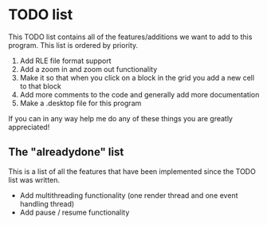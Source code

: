# TODO list
This TODO list contains all of the features/additions we want to add to this program. This list is ordered by priority.

1. Add RLE file format support
2. Add a zoom in and zoom out functionality
3. Make it so that when you click on a block in the grid you add a new cell to that block
4. Add more comments to the code and generally add more documentation
5. Make a .desktop file for this program

If you can in any way help me do any of these things you are greatly appreciated!

## The "alreadydone" list

This is a list of all the features that have been implemented since the TODO list was written.

* Add multithreading functionality (one render thread and one event handling thread)
* Add pause / resume functionality
